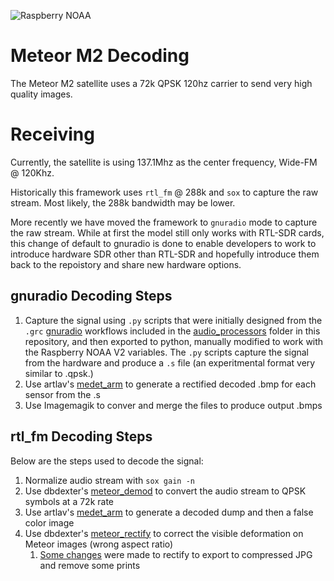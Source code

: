 ![Raspberry NOAA](../assets/header_1600_v2.png)

# Meteor M2 Decoding

The Meteor M2 satellite uses a 72k QPSK 120hz carrier to send very high quality images.

# Receiving

Currently, the satellite is using 137.1Mhz as the center frequency, Wide-FM @ 120Khz. 


Historically this framework uses `rtl_fm` @ 288k and `sox` to capture the raw stream. Most likely, the 288k bandwidth may be lower.

More recently we have moved the framework to `gnuradio` mode to capture the raw stream. 
While at first the model still only works with RTL-SDR cards, this change of default to gnuradio is done to enable developers to work to introduce hardware SDR other than RTL-SDR and hopefully introduce them back to the repoistory and share new hardware options.

## gnuradio Decoding Steps
1. Capture the signal using `.py` scripts that were initially designed from the `.grc` [gnuradio](https://github.com/gnuradio/gnuradio) workflows included in the [audio_processors](https://github.com/jekhokie/raspberry-noaa-v2/tree/aug21-merging-gnuradio/scripts/audio_processors) folder in this repository, and then exported to python, manually modified to work with the Raspberry NOAA V2 variables. The `.py` scripts capture the signal from the hardware and produce a `.s` file (an experitmental format very similar to .qpsk.)
2. Use artlav's [medet_arm](https://github.com/artlav/meteor_decoder) to generate a rectified decoded .bmp for each sensor from the .s 
3. Use Imagemagik to conver and merge the files to produce output .bmps

## rtl_fm Decoding Steps

Below are the steps used to decode the signal:

1. Normalize audio stream with `sox gain -n`
2. Use dbdexter's [meteor_demod](https://github.com/dbdexter-dev/meteor_demod) to convert the audio stream to QPSK symbols at a 72k rate
3. Use artlav's [medet_arm](https://github.com/artlav/meteor_decoder) to generate a decoded dump and then a false color image
4. Use dbdexter's [meteor_rectify](https://github.com/dbdexter-dev/meteor_rectify) to correct the visible deformation on Meteor images (wrong aspect ratio)
   1. [Some changes](../scripts/rectify.py) were made to rectify to export to compressed JPG and remove some prints

